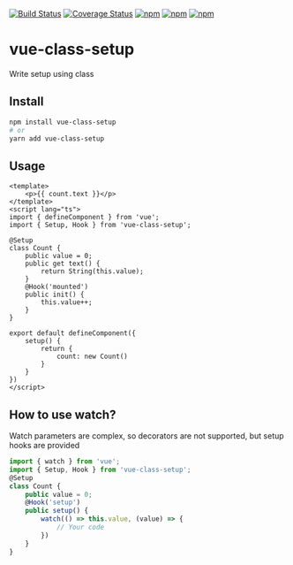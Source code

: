 [![Build Status](https://github.com/fmfe/vue-class-setup/workflows/CI/badge.svg)](https://github.com/fmfe/vue-class-setup/actions)
[![Coverage Status](https://coveralls.io/repos/github/fmfe/vue-class-setup/badge.svg?branch=main)](https://coveralls.io/github/fmfe/vue-class-setup?branch=main)
[![npm](https://img.shields.io/npm/v/vue-class-setup.svg)](https://www.npmjs.com/package/vue-class-setup) 
[![npm](https://img.shields.io/npm/dm/vue-class-setup.svg)](https://www.npmjs.com/package/vue-class-setup)
[![npm](https://img.shields.io/npm/dt/vue-class-setup.svg)](https://www.npmjs.com/package/vue-class-setup)
# vue-class-setup
Write setup using class

## Install
```bash
npm install vue-class-setup
# or
yarn add vue-class-setup
```

## Usage
```vue
<template>
    <p>{{ count.text }}</p>
</template>
<script lang="ts">
import { defineComponent } from 'vue';
import { Setup, Hook } from 'vue-class-setup';

@Setup
class Count {
    public value = 0;
    public get text() {
        return String(this.value);
    }
    @Hook('mounted')
    public init() {
        this.value++;
    }
}

export default defineComponent({
    setup() {
        return {
            count: new Count()
        }
    }
})
</script>
```
## How to use watch?
Watch parameters are complex, so decorators are not supported, but setup hooks are provided
```ts
import { watch } from 'vue';
import { Setup, Hook } from 'vue-class-setup';
@Setup
class Count {
    public value = 0;
    @Hook('setup')
    public setup() {
        watch(() => this.value, (value) => {
            // Your code
        })
    }
}
```
